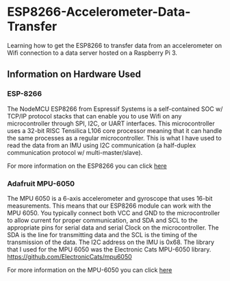 # ESP8266-Accelerometer-Data-Transfer
Learning how to get the ESP8266 to transfer data from an accelerometer on Wifi connection to a data server hosted on a Raspberry Pi 3.

## Information on Hardware Used

### ESP-8266

The NodeMCU ESP8266 from Espressif Systems is a self-contained SOC w/ TCP/IP protocol stacks that can enable you to use Wifi on any microcontroller through SPI, I2C, or UART interfaces. This microcontroller uses a 32-bit RISC Tensilica L106 core processor meaning that it can handle the same processes as a regular microcontroller. This is what I have used to read the data from an IMU using I2C communication (a half-duplex communication protocol w/ multi-master/slave).

For more information on the ESP8266 you can click [here](https://www.taydaelectronics.com/datasheets/files/A-2194.pdf)

### Adafruit MPU-6050

The MPU 6050 is a 6-axis accelerometer and gyroscope that uses 16-bit measurements. This means that our ESP8266 module can work with the MPU 6050. You typically connect both VCC and GND to the microcontroller to allow current for proper communication, and SDA and SCL to the appropriate pins for serial data and serial Clock on the microcontroller. The SDA is the line for transmitting data and the SCL is the timing of the transmission of the data. The I2C address on the IMU is 0x68. The library that I used for the MPU 6050 was the Electronic Cats MPU-6050 library. https://github.com/ElectronicCats/mpu6050

For more information on the MPU-6050 you can click [here](https://invensense.tdk.com/wp-content/uploads/2015/02/MPU-6000-Datasheet1.pdf)
